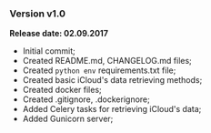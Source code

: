### Version v1.0
**Release date: 02.09.2017**

* Initial commit;
* Created README.md, CHANGELOG.md files;
* Created `python env` requirements.txt file;
* Created basic iCloud's data retrieving methods;
* Created docker files;
* Created .gitignore, .dockerignore;
* Added Celery tasks for retrieving iCloud's data;
* Added Gunicorn server;
